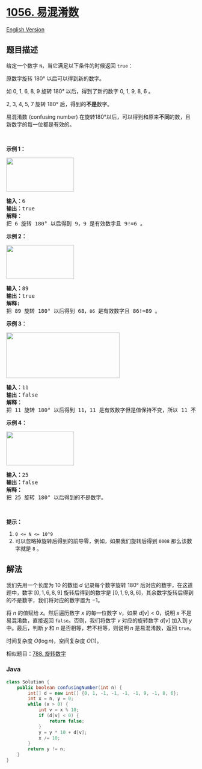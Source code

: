 # [1056. 易混淆数](https://leetcode.cn/problems/confusing-number)

[English Version](/solution/1000-1099/1056.Confusing%20Number/README_EN.md)

## 题目描述

<p>给定一个数字 <code>N</code>，当它满足以下条件的时候返回 <code>true</code>：</p>

<p>原数字旋转 180&deg; 以后可以得到新的数字。</p>

<p>如 0, 1, 6, 8, 9 旋转 180&deg; 以后，得到了新的数字 0, 1, 9, 8, 6 。</p>

<p>2, 3, 4, 5, 7 旋转 180&deg; 后，得到的<strong>不是</strong>数字。</p>

<p>易混淆数&nbsp;(confusing number) 在旋转180&deg;以后，可以得到和原来<strong>不同</strong>的数，且新数字的每一位都是有效的。</p>

<p>&nbsp;</p>

<p><strong>示例 1：</strong></p>

<p><img alt="" src="https://fastly.jsdelivr.net/gh/doocs/leetcode@main/solution/1000-1099/1056.Confusing%20Number/images/1268_1.png" style="height: 90px; width: 180px;"></p>

<pre><strong>输入：</strong>6
<strong>输出：</strong>true
<strong>解释： 
</strong>把 6 旋转 180&deg; 以后得到 9，9 是有效数字且 9!=6 。
</pre>

<p><strong>示例 2：</strong></p>

<p><img alt="" src="https://fastly.jsdelivr.net/gh/doocs/leetcode@main/solution/1000-1099/1056.Confusing%20Number/images/1268_2.png" style="height: 90px; width: 180px;"></p>

<pre><strong>输入：</strong>89
<strong>输出：</strong>true
<strong>解释: 
</strong>把 89 旋转 180&deg; 以后得到 68，<code>86</code> 是有效数字且 86!=89 。
</pre>

<p><strong>示例 3：</strong></p>

<p><img alt="" src="https://fastly.jsdelivr.net/gh/doocs/leetcode@main/solution/1000-1099/1056.Confusing%20Number/images/1268_3.png" style="height: 121px; width: 301px;"></p>

<pre><strong>输入：</strong>11
<strong>输出：</strong>false
<strong>解释：
</strong>把 11 旋转 180&deg; 以后得到 11，11 是有效数字但是值保持不变，所以 11 不是易混淆数字。 
</pre>

<p><strong>示例 4：</strong></p>

<p><img alt="" src="https://fastly.jsdelivr.net/gh/doocs/leetcode@main/solution/1000-1099/1056.Confusing%20Number/images/1268_4.png" style="height: 90px; width: 180px;"></p>

<pre><strong>输入：</strong>25
<strong>输出：</strong>false
<strong>解释：</strong>
把 25 旋转 180&deg; 以后得到的不是数字。
</pre>

<p>&nbsp;</p>

<p><strong>提示：</strong></p>

<ol>
	<li><code>0 &lt;= N &lt;= 10^9</code></li>
	<li>可以忽略掉旋转后得到的前导零，例如，如果我们旋转后得到 <code>0008</code> 那么该数字就是 <code>8</code> 。</li>
</ol>

## 解法

我们先用一个长度为 $10$ 的数组 $d$ 记录每个数字旋转 180° 后对应的数字，在这道题中，数字 $[0,1,6,8,9]$ 旋转后得到的数字是 $[0,1,9,8,6]$，其余数字旋转后得到的不是数字，我们将对应的数字置为 $-1$。

将 $n$ 的值赋给 $x$。然后遍历数字 $x$ 的每一位数字 $v$，如果 $d[v] \lt 0$，说明 $x$ 不是易混淆数，直接返回 `false`。否则，我们将数字 $v$ 对应的旋转数字 $d[v]$ 加入到 $y$ 中。最后，判断 $y$ 和 $n$ 是否相等，若不相等，则说明 $n$ 是易混淆数，返回 `true`。

时间复杂度 $O(\log n)$，空间复杂度 $O(1)$。

相似题目：[788. 旋转数字](/solution/0700-0799/0788.Rotated%20Digits/README.md)

### **Java**

```java
class Solution {
    public boolean confusingNumber(int n) {
        int[] d = new int[] {0, 1, -1, -1, -1, -1, 9, -1, 8, 6};
        int x = n, y = 0;
        while (x > 0) {
            int v = x % 10;
            if (d[v] < 0) {
                return false;
            }
            y = y * 10 + d[v];
            x /= 10;
        }
        return y != n;
    }
}
```
